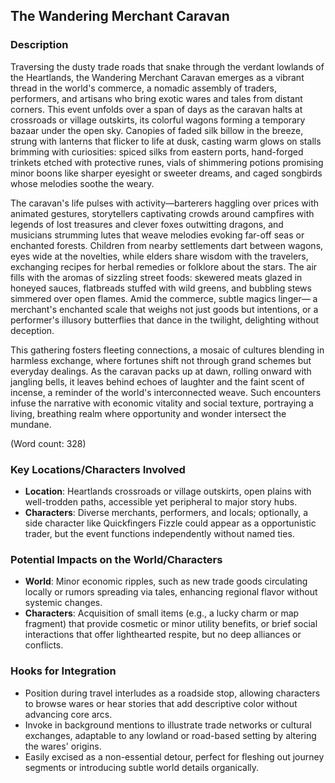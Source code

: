 ## The Wandering Merchant Caravan

### Description
Traversing the dusty trade roads that snake through the verdant lowlands of the Heartlands, the Wandering Merchant Caravan emerges as a vibrant thread in the world's commerce, a nomadic assembly of traders, performers, and artisans who bring exotic wares and tales from distant corners. This event unfolds over a span of days as the caravan halts at crossroads or village outskirts, its colorful wagons forming a temporary bazaar under the open sky. Canopies of faded silk billow in the breeze, strung with lanterns that flicker to life at dusk, casting warm glows on stalls brimming with curiosities: spiced silks from eastern ports, hand-forged trinkets etched with protective runes, vials of shimmering potions promising minor boons like sharper eyesight or sweeter dreams, and caged songbirds whose melodies soothe the weary.

The caravan's life pulses with activity—barterers haggling over prices with animated gestures, storytellers captivating crowds around campfires with legends of lost treasures and clever foxes outwitting dragons, and musicians strumming lutes that weave melodies evoking far-off seas or enchanted forests. Children from nearby settlements dart between wagons, eyes wide at the novelties, while elders share wisdom with the travelers, exchanging recipes for herbal remedies or folklore about the stars. The air fills with the aromas of sizzling street foods: skewered meats glazed in honeyed sauces, flatbreads stuffed with wild greens, and bubbling stews simmered over open flames. Amid the commerce, subtle magics linger— a merchant's enchanted scale that weighs not just goods but intentions, or a performer's illusory butterflies that dance in the twilight, delighting without deception.

This gathering fosters fleeting connections, a mosaic of cultures blending in harmless exchange, where fortunes shift not through grand schemes but everyday dealings. As the caravan packs up at dawn, rolling onward with jangling bells, it leaves behind echoes of laughter and the faint scent of incense, a reminder of the world's interconnected weave. Such encounters infuse the narrative with economic vitality and social texture, portraying a living, breathing realm where opportunity and wonder intersect the mundane.

(Word count: 328)

### Key Locations/Characters Involved
- **Location**: Heartlands crossroads or village outskirts, open plains with well-trodden paths, accessible yet peripheral to major story hubs.
- **Characters**: Diverse merchants, performers, and locals; optionally, a side character like Quickfingers Fizzle could appear as a opportunistic trader, but the event functions independently without named ties.

### Potential Impacts on the World/Characters
- **World**: Minor economic ripples, such as new trade goods circulating locally or rumors spreading via tales, enhancing regional flavor without systemic changes.
- **Characters**: Acquisition of small items (e.g., a lucky charm or map fragment) that provide cosmetic or minor utility benefits, or brief social interactions that offer lighthearted respite, but no deep alliances or conflicts.

### Hooks for Integration
- Position during travel interludes as a roadside stop, allowing characters to browse wares or hear stories that add descriptive color without advancing core arcs.
- Invoke in background mentions to illustrate trade networks or cultural exchanges, adaptable to any lowland or road-based setting by altering the wares' origins.
- Easily excised as a non-essential detour, perfect for fleshing out journey segments or introducing subtle world details organically.
